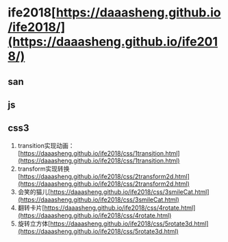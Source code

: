 # ife2018[https://daaasheng.github.io/ife2018/](https://daaasheng.github.io/ife2018/)

## san

## js

## css3

1. transition实现动画：[https://daaasheng.github.io/ife2018/css/1transition.html](https://daaasheng.github.io/ife2018/css/1transition.html)
2. transform实现转换[https://daaasheng.github.io/ife2018/css/2transform2d.html](https://daaasheng.github.io/ife2018/css/2transform2d.html)
3. 会笑的猫儿[https://daaasheng.github.io/ife2018/css/3smileCat.html](https://daaasheng.github.io/ife2018/css/3smileCat.html)
4. 翻转卡片[https://daaasheng.github.io/ife2018/css/4rotate.html](https://daaasheng.github.io/ife2018/css/4rotate.html)
5. 旋转立方体[https://daaasheng.github.io/ife2018/css/5rotate3d.html](https://daaasheng.github.io/ife2018/css/5rotate3d.html)